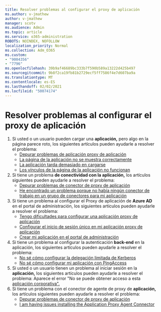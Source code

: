 ```yaml
---
title: Resolver problemas al configurar el proxy de aplicación
ms.author: v-jmathew
author: v-jmathew
manager: scotv
ms.audience: Admin
ms.topic: article
ms.service: o365-administration
ROBOTS: NOINDEX, NOFOLLOW
localization_priority: Normal
ms.collection: Adm_O365
ms.custom:
- "9004356"
- "7796"
ms.openlocfilehash: 39b9af46689bc333b7f590b589a13222d425b497
ms.sourcegitcommit: 9b8f2ca19fb81b2729ecf5ff7586f4e7d607ba9a
ms.translationtype: MT
ms.contentlocale: es-ES
ms.lasthandoff: 02/02/2021
ms.locfileid: "50074174"
---
```

# <a name="resolve-problems-when-configuring-the-app-proxy"></a>Resolver problemas al configurar el proxy de aplicación

1. Si usted o un usuario pueden cargar una **aplicación,** pero algo en la página parece roto, los siguientes artículos pueden ayudarle a resolver el problema:
    - [Depurar problemas de aplicación proxy de aplicación](https://docs.microsoft.com/azure/active-directory/manage-apps/application-proxy-debug-apps)
    - [La página de la aplicación no se muestra correctamente](https://docs.microsoft.com/azure/active-directory/application-proxy-page-appearance-broken-problem)
    - [La aplicación tarda demasiado en cargarse](https://docs.microsoft.com/azure/active-directory/application-proxy-page-load-speed-problem)
    - [Los vínculos de la página de la aplicación no funcionan](https://docs.microsoft.com/azure/active-directory/application-proxy-page-links-broken-problem)
2. Si tiene un problema **de conectividad con la aplicación,** los artículos siguientes pueden ayudarle a resolver el problema:
    - [Depurar problemas de conector de proxy de aplicación](https://docs.microsoft.com/azure/active-directory/manage-apps/application-proxy-debug-connectors)
    - [He encontrado un problema porque no había ningún conector de trabajo en un grupo de conectores para mi aplicación](https://docs.microsoft.com/azure/active-directory/application-proxy-connectivity-no-working-connector)
3. Si tiene un problema al configurar el Proxy de aplicación de **Azure AD** en el portal de administración, los siguientes artículos pueden ayudarle a resolver el problema:
    - [Tengo dificultades para configurar una aplicación proxy de aplicación](https://docs.microsoft.com/azure/active-directory/application-proxy-config-how-to)
    - [Configurar el inicio de sesión único en mi aplicación proxy de aplicación](https://docs.microsoft.com/azure/active-directory/application-proxy-config-sso-how-to)
    - [Crear mi aplicación en el portal de administración](https://docs.microsoft.com/azure/active-directory/application-proxy-config-problem)
4. Si tiene un problema al configurar la autenticación **back-end** en la aplicación, los siguientes artículos pueden ayudarle a resolver el problema:
    - [No sé cómo configurar la delegación limitada de Kerberos](https://docs.microsoft.com/azure/active-directory/application-proxy-back-end-kerberos-constrained-delegation-how-to)
    - [No sé cómo configurar mi aplicación con PingAccess](https://docs.microsoft.com/azure/active-directory/application-proxy-back-end-ping-access-how-to)
5. Si usted o un usuario tienen un problema al iniciar sesión en la **aplicación,** los siguientes artículos pueden ayudarle a resolver el problema: Aparece el error "No se puede obtener acceso a esta [aplicación corporativa".](https://docs.microsoft.com/azure/active-directory/application-proxy-sign-in-bad-gateway-timeout-error)
6. Si tiene un problema con el conector de agente de proxy de **aplicación,** los artículos siguientes pueden ayudarle a resolver el problema:
    - [Depurar problemas de conector de proxy de aplicación](https://docs.microsoft.com/azure/active-directory/manage-apps/application-proxy-debug-connectors)
    - [I am having issues installing the Application Proxy Agent Connector](https://docs.microsoft.com/azure/active-directory/application-proxy-connector-installation-problem)
